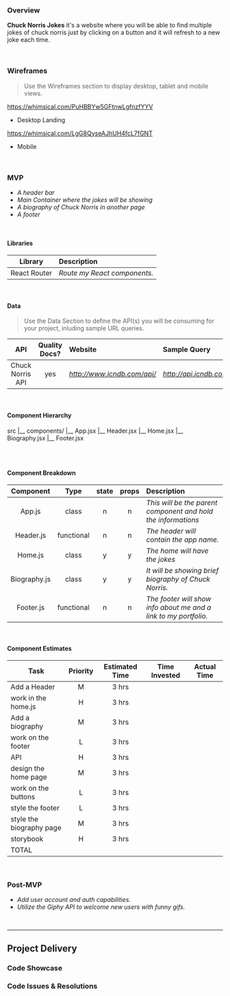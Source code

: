 ### Overview

**Chuck Norris Jokes** it's a website where you will be able to find multiple jokes of chuck norris just by clicking on a button and it will refresh to a new joke each time.

<br>

### Wireframes

> Use the Wireframes section to display desktop, tablet and mobile views.

https://whimsical.com/PuHBBYw5GFtnwLgfnzfYYV

- Desktop Landing

https://whimsical.com/LgG8QyseAJhUH4fcL7fGNT

- Mobile

<br>

### MVP

- _A header bar_
- _Main Container where the jokes will be showing_
- _A biography of Chuck Norris in another page_
- _A footer_


<br>

#### Libraries

|     Library      | Description                                |
| :--------------: | :----------------------------------------- |
|   React Router   | _Route my React components._ |

<br>

#### Data

> Use the Data Section to define the API(s) you will be consuming for your project, inluding sample URL queries.

|    API     | Quality Docs? | Website       | Sample Query                            |
| :--------: | :-----------: | :------------ | :-------------------------------------- |
| Chuck Norris API |      yes      | _http://www.icndb.com/api/_ | _http://api.icndb.com/jokes/random_ |

<br>

#### Component Hierarchy

src
|__ components/
      |__ App.jsx
      |__ Header.jsx
      |__ Home.jsx
      |__ Biography.jsx
      |__ Footer.jsx
```

```

<br>

#### Component Breakdown

|  Component   |    Type    | state | props | Description                                                      |
| :----------: | :--------: | :---: | :---: | :--------------------------------------------------------------- |
|    App.js    | class |   n   |   n   | _This will be the parent component and hold the informations_               |
|  Header.js  | functional |   n   |   n   | _The header will contain the app name._       |
|   Home.js    |   class    |   y   |   y   | _The home will have the jokes_      |
| Biography.js | class |   y   |   y   | _It will be showing brief biography of Chuck Norris._                 |
|    Footer.js    | functional |   n   |   n   | _The footer will show info about me and a link to my portfolio._ |

<br>

#### Component Estimates

| Task                | Priority | Estimated Time | Time Invested | Actual Time |
| ------------------- | :------: | :------------: | :-----------: | :---------: |
| Add a Header    |    M     |     3 hrs      |       |      |
| work in the home.js |    H     |     3 hrs      |       |       |
| Add a biography     |    M     |     3 hrs      |        |     |
| work on the footer |    L     |     3 hrs      |         |       |
| API    |    H     |     3 hrs      |       |       |
| design the home page |    M     |     3 hrs      |          |       |
| work on the buttons    |    L     |     3 hrs      |         |      |
| style the footer |    L     |     3 hrs      |         |       |
| style the biography page    |    M    |     3 hrs      |          |        |
| storybook |    H     |     3 hrs      |         |          |
| TOTAL               |          |          |          |         |

<br>


### Post-MVP

- _Add user account and auth capabilities._
- _Utilize the Giphy API to welcome new users with funny gifs._

<br>

***

## Project Delivery

### Code Showcase



### Code Issues & Resolutions


